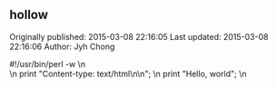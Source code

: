 ## hollow

Originally published: 2015-03-08 22:16:05
Last updated: 2015-03-08 22:16:06
Author: Jyh Chong

#!/usr/bin/perl -w\n                 \n     print "Content-type: text/html\\n\\n";\n     print "Hello, world";\n